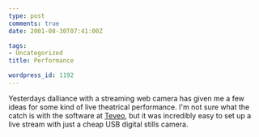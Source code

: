 ```yaml
---
type: post
comments: true
date: 2001-08-30T07:41:00Z

tags:
- Uncategorized
title: Performance

wordpress_id: 1192
---
```


Yesterdays dalliance with a streaming web camera has given me a few ideas for some kind of live theatrical performance. I'm not sure what the catch is with the software at [Teveo](http://www.teveo.com), but it was incredibly easy to set up a live stream with just a cheap USB digital stills camera. 
